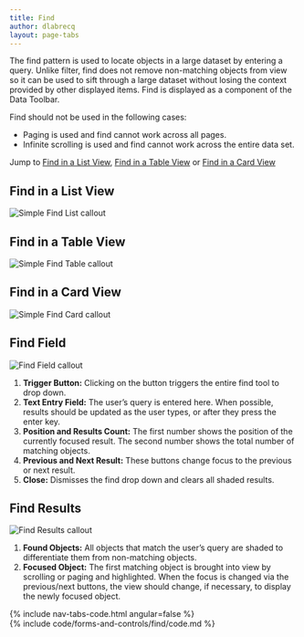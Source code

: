 ```yaml
---
title: Find
author: dlabrecq
layout: page-tabs
---
```

<div class="tab-content">
  <div role="tabpanel" class="tab-pane active" id="overview">
    <p>The find pattern is used to locate objects in a large dataset by entering a query. Unlike filter, find does not
    remove non-matching objects from view so it can be used to sift through a large dataset without losing the context
    provided by other displayed items. Find is displayed as a component of the Data Toolbar.</p>
    <p>Find should not be used in the following cases:</p>
    <ul>
      <li>Paging is used and find cannot work across all pages.</li>
      <li>Infinite scrolling is used and find cannot work across the entire data set.</li>
    </ul>
    <p>Jump to <a href="#example-overview-1">Find in a List View</a>, <a href="#example-overview-2">Find in a Table View</a> or <a href="#example-overview-3">Find in a Card View</a></p>
    <h2 id="example-overview-1">Find in a List View</h2>
    <p><img src="{{site.baseurl}}/assets/img/Simple-Find-List_2015-12-01.png" alt="Simple Find List callout"/></p>
    <h2 id="example-overview-2">Find in a Table View</h2>
    <p><img src="{{site.baseurl}}/assets/img/Simple-Find-Table_2015-12-011.png" alt="Simple Find Table callout"/></p>
    <h2 id="example-overview-3">Find in a Card View</h2>
    <p><img src="{{site.baseurl}}/assets/img/Simple-Find-Tile_2015-12-01.png" alt="Simple Find Card callout"/></p>
  </div>
  <div role="tabpanel" class="tab-pane" id="design">
    <h2>Find Field</h2>
    <div class="row">
      <div class="col-md-5 col-lg-4">
        <img src="{{site.baseurl}}/assets/img/simplefind_callout11.png" alt="Find Field callout"/>
      </div>
      <div class="col-md-7 col-lg-8">
        <ol>
          <li><b>Trigger Button:</b> Clicking on the button triggers the entire find tool to drop down.</li>
          <li><b>Text Entry Field:</b> The user’s query is entered here. When possible, results should be updated as the user types, or after they press the enter key.</li>
          <li><b>Position and Results Count:</b> The first number shows the position of the currently focused result. The second number shows the total number of matching objects.</li>
          <li><b>Previous and Next Result:</b> These buttons change focus to the previous or next result.</li>
          <li><b>Close:</b> Dismisses the find drop down and clears all shaded results.</li>
        </ol>
      </div>
    </div>
    <h2>Find Results</h2>
    <div class="row">
      <div class="col-md-5 col-lg-4">
        <img src="{{site.baseurl}}/assets/img/simplefind_callout2.png" alt="Find Results callout"/>
      </div>
      <div class="col-md-7 col-lg-8">
        <ol>
          <li><b>Found Objects:</b> All objects that match the user’s query are shaded to differentiate them from non-matching objects.</li>
          <li><b>Focused Object:</b> The first matching object is brought into view by scrolling or paging and highlighted. When the focus is changed via the previous/next buttons, the view should change, if necessary, to display the newly focused object.</li>
        </ol>
      </div>
    </div>
  </div>
  <div role="tabpanel" class="tab-pane" id="code">
    {% include nav-tabs-code.html angular=false %}
    <div class="tab-content">
      <div role="tabpanel" class="tab-pane nested active" id="html-css">
        {% include code/forms-and-controls/find/code.md %}
      </div>
    </div>
  </div>
</div>
